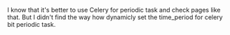 I know that it's better to use Celery for periodic task and check pages like that.
But I didn't find the way how dynamicly set the time_period for celery bit periodic task.

